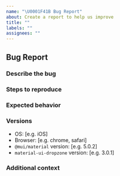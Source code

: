 ```yaml
---
name: "\U0001F41B Bug Report"
about: Create a report to help us improve
title: ""
labels: ""
assignees: ""
---
```


## Bug Report

### Describe the bug

<!--
  A clear and concise description of what the bug is.
-->

### Steps to reproduce

<!--
  Steps to reproduce the behavior:

  1. Go to '...'
  2. Click on '....'
  3. Scroll down to '....'
  4. See error

-->

### Expected behavior

<!--
  A clear and concise description of what you expected to happen.
-->

<!--
### Screenshots

If applicable, add screenshots to help explain your problem.
-->

### Versions

- OS: [e.g. iOS]
- Browser: [e.g. chrome, safari]
- `@mui/material` version: [e.g. 5.0.2]
- `material-ui-dropzone` version: [e.g. 3.0.1]

### Additional context

<!--
  Add any other context about the problem here.
-->
